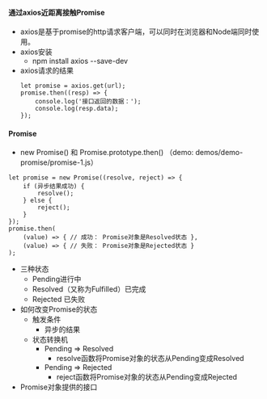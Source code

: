 #### 通过axios近距离接触Promise
* axios是基于promise的http请求客户端，可以同时在浏览器和Node端同时使用。
* axios安装
    * npm install axios --save-dev
* axios请求的结果
    ```
    let promise = axios.get(url);
    promise.then((resp) => {
        console.log('接口返回的数据：');
        console.log(resp.data);
    });
    ```
#### Promise
* new Promise() 和 Promise.prototype.then()  （demo: demos/demo-promise/promise-1.js）
```
let promise = new Promise((resolve, reject) => {
    if (异步结果成功) {
        resolve();
    } else {
        reject();
    }
});
promise.then(
    (value) => { // 成功： Promise对象是Resolved状态 },
    (value) => { // 失败： Promise对象是Rejected状态 }
);
```
* 三种状态
    * Pending进行中
    * Resolved（又称为Fulfilled）已完成
    * Rejected 已失败
* 如何改变Promise的状态
    * 触发条件
        * 异步的结果
    * 状态转换机
        * Pending => Resolved
            * resolve函数将Promise对象的状态从Pending变成Resolved
        * Pending => Rejected
            * reject函数将Promise对象的状态从Pending变成Rejected
* Promise对象提供的接口